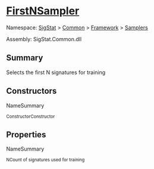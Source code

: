 # [FirstNSampler](./FirstNSampler.md)

Namespace: [SigStat]() > [Common](./../../README.md) > [Framework]() > [Samplers](./README.md)

Assembly: SigStat.Common.dll

## Summary
Selects the first N signatures for training

## Constructors

NameSummary

<sub>Constructor</sub><sub>Constructor</sub><br>


## Properties

NameSummary

<sub>N</sub><sub>Count of signatures used for training</sub><br>


